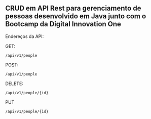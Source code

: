 <h2>CRUD em API Rest para gerenciamento de pessoas desenvolvido em Java junto com o Bootcamp da Digital Innovation One</h2>

Endereços da API:

GET:

`/api/v1/people`

POST:

`/api/v1/people`

DELETE:

`/api/v1/people/{id}`

PUT

`/api/v1/people/{id}`





